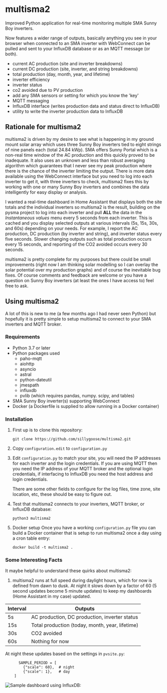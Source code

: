 # multisma2
Improved Python application for real-time monitoring multiple SMA Sunny Boy inverters.

Now features a wider range of outputs, basically anything you see in your browser when connected to an SMA inverter with WebConnect can be pulled and sent to your InfluxDB database or as an MQTT message (or both).

- current AC production (site and inverter breakdowns)
- current DC production (site, inverter, and string breakdowns)
- total production (day, month, year, and lifetime)
- inverter efficiency
- inverter status
- co2 avoided due to PV production
- add any SMA sensors or setting for which you know the 'key'
- MQTT messaging
- InfluxDB interface (writes production data and status direct to InfluxDB)
- utility to write the inverter production data to InfluxDB

## Rationale for multisma2
multisma2 is driven by my desire to see what is happening in my ground mount solar array which uses three Sunny Boy inverters tied to eight strings of nine panels each (total 24.84 kWp).  SMA offers Sunny Portal which is a non-real time window of the AC production and this quickly proved to be inadequate.  It also uses an unknown and less than robust averaging algorithm which guarantees that I never see my peak production where there is the chance of the inverter limiting the output.  There is more data available using the WebConnect interface but you need to log into each inverter to get it, with three inverters to check, multisma2 fixes this by working with one or many Sunny Boy inverters and combines the data intelligently for easy display or analysis.

I wanted a real-time dashboard in Home Assistant that displays both the site totals and the individual inverters so multisma2 is the result, building on the pysma project to log into each inverter and pull **ALL** the data in the *Instantaneous values* menu every 5 seconds from each inverter.  This is cached and you display selected outputs at various intervals (5s, 15s, 30s, and 60s) depending on your needs.  For example, I report the AC production, DC production (by inverter and string), and inverter status every five seconds.  Slower changing outputs such as total production occurs every 15 seconds, and reporting of the CO2 avoided occurs every 30 seconds.

multisma2 is pretty complete for my purposes but there could be small improvements (right now I am thinking solar modelling so I can overlay the solar potential over my production graphs) and of course the inevitable bug fixes. Of course comments and feedback are welcome or you have a question on Sunny Boy inverters (at least the ones I have access to) feel free to ask.

## Using multisma2
A lot of this is new to me (a few months ago I had never seen Python) but hopefully it is pretty simple to setup multisma2 to connect to your SMA inverters and MQTT broker. 
### Requirements
- Python 3.7 or later
- Python packages used
    - paho-mqtt
    - aiohttp
    - asyncio
    - astral
    - python-dateutil
    - jmespath
    - influxdb
    - pvlib (which requires pandas, numpy. scipy, and tables)
- SMA Sunny Boy inverter(s) supporting WebConnect
- Docker (a Dockerfile is supplied to allow running in a Docker container)

### Installation
1.  First up is to clone this repository:

    `git clone https://github.com/sillygoose/multisma2.git`

2.  Copy `configuration.edit` to `configuration.py`

3.  Edit `configuration.py` to match your site, you will need the IP addresses for each inverter and the login credentials.  If you are using MQTT then you need the IP address of your MQTT broker and the optional login credentials, if interfacing to InfluxDB you need the host address and login credentials.

    There are some other fields to configure for the log files, time zone, site location, etc, these should be easy to figure out.

4.  Test that multisma2 connects to your inverters, MQTT broker, or InfluxDB database:

    `python3 multisma2`

5.  Docker setup
Once you have a working `configuration.py` file you can build a Docker container that is setup to run multisma2 once a day using a cron table entry:

    `docker build -t multisma2 .`

### Some Interesting Facts
It maybe helpful to understand these quirks about multisma2:

1.  multisma2 runs at full speed during daylight hours, which for now is defined from dawn to dusk.  At night it slows down by a factor of 60 (5 second updates become 5 minute updates) to keep my dashboards (Home Assistant in my case) updated.

| Interval | Outputs |
| --- | --------- |
| 5s | AC production, DC production, inverter status |
| 15s | Total production (today, month, year, lifetime) |
| 30s | CO2 avoided |
| 60s | Nothing for now |

At night these updates based on the settings in `pvsite.py`: 
```
      SAMPLE_PERIOD = [
        {"scale": 60},  # night
        {"scale": 1},   # day
    ]
```

![Sample dashboard using InfluxDB:](https://raw.githubusercontent.com/sillygoose/multisma2/main/images/influxdb-dashboard.jpg)
